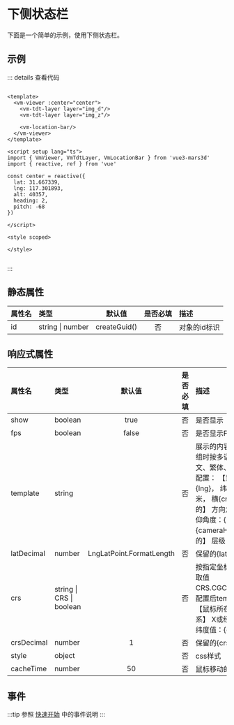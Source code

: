 # 下侧状态栏

下面是一个简单的示例，使用下侧状态栏。

## 示例

<ClientOnly>
    <Demo />
</ClientOnly>

<script setup>
import { defineAsyncComponent } from 'vue'

const Demo = defineAsyncComponent(() => import('./demo.vue'))

</script>

::: details 查看代码

```vue

<template>
  <vm-viewer :center="center">
    <vm-tdt-layer layer="img_d"/>
    <vm-tdt-layer layer="img_z"/>

    <vm-location-bar/>
  </vm-viewer>
</template>

<script setup lang="ts">
import { VmViewer, VmTdtLayer, VmLocationBar } from 'vue3-mars3d'
import { reactive, ref } from 'vue'

const center = reactive({
  lat: 31.667339,
  lng: 117.301893,
  alt: 40357,
  heading: 2,
  pitch: -68
})

</script>

<style scoped>

</style>


```

:::

## 静态属性

| 属性名             | 类型                       |           默认值            | 是否必填 | 描述                                                                                                                                                                               |
|:----------------|:-------------------------|:------------------------:|:----:|:---------------------------------------------------------------------------------------------------------------------------------------------------------------------------------|
| id              | string \| number         |       createGuid()       |  否   | 对象的id标识                                                                                                                                                                          |            |

## 响应式属性

| 属性名             | 类型                       |           默认值            | 是否必填 | 描述                                                                                                                                                                               |
|:----------------|:-------------------------|:------------------------:|:----:|:---------------------------------------------------------------------------------------------------------------------------------------------------------------------------------|
| show            | boolean                  |           true           |  否   | 是否显示                                                                                                                                                                             |            |
| fps             | boolean                  |          false           |  否   | 是否显示FPS                                                                                                                                                                          |            |
| template        | string                   |                          |  否   | 展示的内容格式化字符串, 为数组时按多语言顺序定义，如[中文、繁体、英文] 支持以下模版配置： 【鼠标所在位置】 经度:{lng}， 纬度:{lat}， 海拔：{alt}米， 横{crsx} 纵{crsy} 【相机的】 方向角度：{heading}， 俯仰角度：{pitch}， 视高：{cameraHeight}米， 【地图的】 层级：{level} |            |
| latDecimal      | number                   | LngLatPoint.FormatLength |  否   | 保留的{lat}和{lng}的小数位                                                                                                                                                               |            |
| crs             | string \| CRS \| boolean |                          |  否   | 按指定坐标系显示坐标值,true时取值CRS.CGCS2000_GK_Zone_3，配置后template可以加模板：【鼠标所在位置对应的crs坐标系】 X或经度值：{crsx}， Y或纬度值：{crsy}                                                                          |            |
| crsDecimal      | number                   |            1             |  否   | 保留的{crsx}和{crsy}的小数位                                                                                                                                                             |            |
| style           | object                   |                          |  否   | css样式                                                                                                                                                                            |            |
| cacheTime       | number                   |            50            |  否   | 鼠标移动的缓存时间(毫秒)                                                                                                                                                                    |            |

## 事件

:::tip
参照 [快速开始](/viewer/quick-start/#事件) 中的事件说明
:::

